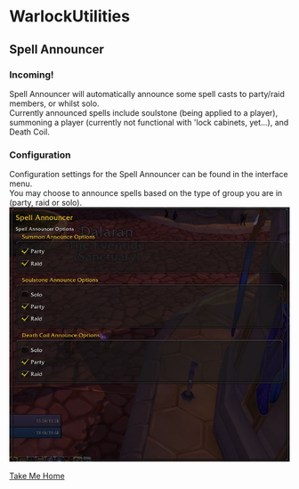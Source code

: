 # WarlockUtilities  

## Spell Announcer

### Incoming!  

Spell Announcer will automatically announce some spell casts to party/raid members, or whilst solo.  
Currently announced spells include soulstone (being applied to a player), summoning a player (currently not functional with 'lock cabinets, yet...), and Death Coil.  

### Configuration  

Configuration settings for the Spell Announcer can be found in the interface menu.  
You may choose to announce spells based on the type of group you are in (party, raid or solo).  
![Spell Announcer - Configuration](https://github.com/kylefortin/WarlockUtilities/blob/3.4.0/Images/SpellAnnouncerConfig.jpg?raw=true)  

[Take Me Home](https://github.com/kylefortin/WarlockUtilities/blob/3.4.0/README.md)